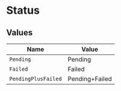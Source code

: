 # Status


## Values

| Name                | Value               |
| ------------------- | ------------------- |
| `Pending`           | Pending             |
| `Failed`            | Failed              |
| `PendingPlusFailed` | Pending+Failed      |